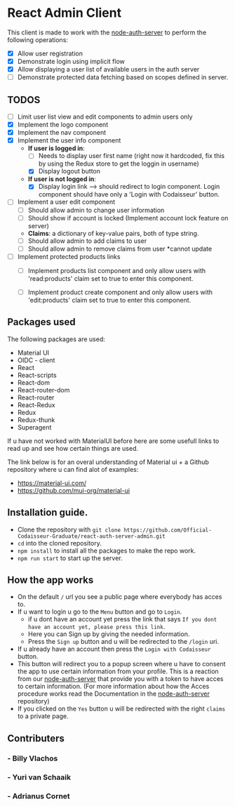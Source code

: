 # React Admin Client
This client is made to work with the [node-auth-server](https://github.com/Official-Codaisseur-Graduate/node-auth-server) to perform the following operations:

- [x] Allow user registration
- [x] Demonstrate login using implicit flow
- [x] Allow displaying a user list of available users in the auth server
- [ ] Demonstrate protected data fetching based on scopes defined in server.

## TODOS
- [ ] Limit user list view and edit components to admin users only
- [x] Implement the logo component
- [x] Implement the nav component
- [x] Implement the user info component
    - **If user is logged in**:
        - [ ] Needs to display user first name (right now it hardcoded, fix this by using the Redux store to get the loggin in username)
        - [x] Display logout button
    - **If user is not logged in**:
        - [x] Display login link --> should redirect to login component. Login component should have only a 'Login with Codaisseur' button.
- [ ] Implement a user edit component
    - [ ] Should allow admin to change user information
    - [ ] Should show if account is locked (Implement account lock feature on server)
    - **Claims**: a dictionary of key-value pairs, both of type string.
    - [ ] Should allow admin to add claims to user
    - [ ] Should allow admin to remove claims from user *cannot update
- [ ] Implement protected products links
    - [ ] Implement products list component and only allow users with 'read:products' claim set to true to enter this component.
    - [ ] Implement product create component and only allow users with 'edit:products' claim set to true to enter this component.

    
## Packages used

The following packages are used:
- Material UI
- OIDC - client
- React
- React-scripts
- React-dom
- React-router-dom
- React-router
- React-Redux
- Redux
- Redux-thunk
- Superagent

If u have not worked with MaterialUI before here are some usefull links to read up and see how certain things are used.


The link below is for an overal understanding of Material ui + a Github repository where u can find alot of examples:
- https://material-ui.com/
- https://github.com/mui-org/material-ui

## Installation guide.

 - Clone the repository with `git clone https://github.com/Official-Codaisseur-Graduate/react-auth-server-admin.git`
 - `cd` into the cloned repository.
 - `npm install` to install all the packages to make the repo work.
 - `npm run start` to start up the server.

 ## How the app works

 - On the default `/` url you see a public page where everybody has acces to.
 - If u want to login u go to the `Menu` button and go to `Login`.
    - if u dont have an account yet press the link that says `If you dont have an account yet, please press this link`.
    - Here you can Sign up by giving the needed information.
    - Press the `Sign up` button and u will be redirected to the `/login` uri.
- If u already have an account then press the `Login with Codaisseur` button.
- This button will redirect you to a popup screen where u have to consent the app to use certain information from your profile. This is a reaction from our [node-auth-server](https://github.com/Official-Codaisseur-Graduate/node-auth-server) that provide you with a token to have acces to certain information. (For more information about how the Acces procedure works read the Documentation in the [node-auth-server](https://github.com/Official-Codaisseur-Graduate/node-auth-server) repository)
- If you clicked on the `Yes` button u will be redirected with the right `claims` to a private page.


## Contributers

### - Billy Vlachos
### - Yuri van Schaaik
### - Adrianus Cornet